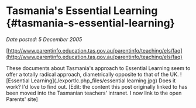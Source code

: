 # Tasmania's Essential Learning {#tasmania-s-essential-learning}

_Date posted: 5 December 2005_

[http://www.parentinfo.education.tas.gov.au/parentinfo/teaching/els/faq](http://www.parentinfo.education.tas.gov.au/parentinfo/teaching/els/faq)

These documents about Tasmania's approach to Essential Learning seem to offer a totally radical approach, diametrically opposite to that of the UK. ![Essential Learning](./exportlc.php_files/essential learning.jpg) Does it work? I'd love to find out. [Edit: the content this post originally linked to has been moved into the Tasmanian teachers' intranet. I now link to the open Parents' site]